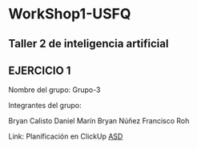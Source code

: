 # WorkShop1-USFQ
## Taller 2 de inteligencia artificial
## EJERCICIO 1

Nombre del grupo: Grupo-3

Integrantes del grupo:

Bryan Calisto
Daniel Marín
Bryan Núñez
Francisco Roh

Link: Planificación en ClickUp [ASD](https://sharing.clickup.com/9013100324/l/h/6-901302174824-1/664320f8f06c241)
